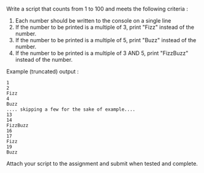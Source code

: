 Write a script that counts from 1 to 100 and meets the following criteria : 

1. Each number should be written to the console on a single line
2. If the number to be printed is a multiple of 3, print "Fizz" instead of the number.
3. If the number to be printed is a multiple of 5, print "Buzz" instead of the number.
4. If the number to be printed is a multiple of 3 AND 5, print "FizzBuzz" instead of the number.




Example (truncated) output : 
```
1
2
Fizz
4
Buzz
.... skipping a few for the sake of example....
13
14
FizzBuzz
16
17
Fizz
19
Buzz
```



Attach your script to the assignment and submit when tested and complete.
